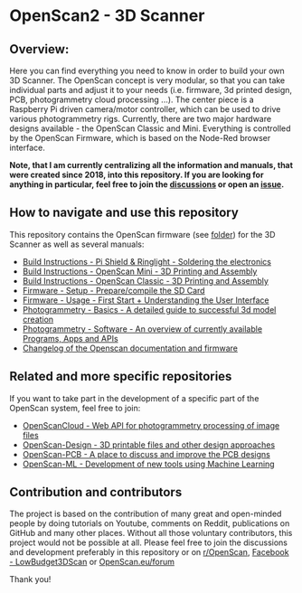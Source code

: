 # OpenScan2 - 3D Scanner

## Overview:
Here you can find everything you need to know in order to build your own 3D Scanner. The OpenScan concept is very modular, so that you can take individual parts and adjust it to your needs (i.e. firmware, 3d printed design, PCB, photogrammetry cloud processing ...). The center piece is a Raspberry Pi driven camera/motor controller, which can be used to drive various photogrammetry rigs. Currently, there are two major hardware designs available - the OpenScan Classic and Mini. Everything is controlled by the OpenScan Firmware, which is based on the Node-Red browser interface.

**Note, that I am currently centralizing all the information and manuals, that were created since 2018, into this repository. If you are looking for anything in particular, feel free to join the [discussions](https://github.com/OpenScanEu/OpenScan2/discussions) or open an [issue](https://github.com/OpenScanEu/OpenScan2/issues).**

## How to navigate and use this repository

This repository contains the OpenScan firmware (see [folder](update)) for the 3D Scanner as well as several manuals:

* [Build Instructions - Pi Shield & Ringlight - Soldering the electronics](build_PCBs.md)
* [Build Instructions - OpenScan Mini - 3D Printing and Assembly](build_OpenScanMini.md)
* [Build Instructions - OpenScan Classic - 3D Printing and Assembly](build_OpenScanClassic.md)
* [Firmware - Setup - Prepare/compile the SD Card](firmware_setup.md)
* [Firmware - Usage - First Start + Understanding the User Interface](firmware_usage.md)
* [Photogrammetry - Basics - A detailed guide to successful 3d model creation](photogrammetry_basics.md)
* [Photogrammetry - Software - An overview of currently available Programs, Apps and APIs](photogrammetry_software.md)
* [Changelog of the Openscan documentation and firmware](changelog.md)

## Related and more specific repositories

If you want to take part in the development of a specific part of the OpenScan system, feel free to join:

* [OpenScanCloud - Web API for photogrammetry processing of image files](https://github.com/OpenScanEu/OpenScanCloud)
* [OpenScan-Design - 3D printable files and other design approaches](https://github.com/OpenScanEu/OpenScan-Design)
* [OpenScan-PCB - A place to discuss and improve the PCB designs](https://github.com/OpenScanEu/OpenScan-PCB)
* [OpenScan-ML - Development of new tools using Machine Learning](https://github.com/OpenScanEu/OpenScan-ML)

## Contribution and contributors

The project is based on the contribution of many great and open-minded people by doing tutorials on Youtube, comments on Reddit, publications on GitHub and many other places. Without all those voluntary contributors, this project would not be possible at all. Please feel free to join the discussions and development preferably in this repository or on [r/OpenScan](https://www.reddit.com/r/OpenScan/), [Facebook - LowBudget3DScan](https://www.facebook.com/groups/142108429832711) or [OpenScan.eu/forum](https://openscan.eu/forum)

Thank you!
